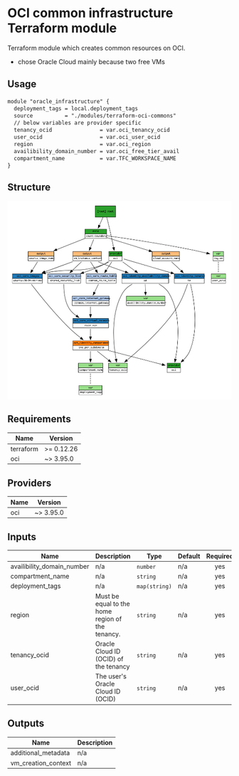 # OCI common infrastructure Terraform module

Terraform module which creates common resources on OCI.

- chose Oracle Cloud mainly because two free VMs

## Usage

```hcl
module "oracle_infrastructure" {
  deployment_tags = local.deployment_tags
  source          = "./modules/terraform-oci-commons"
  // below variables are provider specific
  tenancy_ocid               = var.oci_tenancy_ocid
  user_ocid                  = var.oci_user_ocid
  region                     = var.oci_region
  availibility_domain_number = var.oci_free_tier_avail
  compartment_name           = var.TFC_WORKSPACE_NAME
}
```

## Structure

![Visualization of resource dependencies](./documentation/terraform-graph.png "Generated by using the blast-radius tool")

<!-- BEGINNING OF PRE-COMMIT-TERRAFORM DOCS HOOK -->
## Requirements

| Name | Version |
|------|---------|
| terraform | >= 0.12.26 |
| oci | ~> 3.95.0 |

## Providers

| Name | Version |
|------|---------|
| oci | ~> 3.95.0 |

## Inputs

| Name | Description | Type | Default | Required |
|------|-------------|------|---------|:--------:|
| availibility\_domain\_number | n/a | `number` | n/a | yes |
| compartment\_name | n/a | `string` | n/a | yes |
| deployment\_tags | n/a | `map(string)` | n/a | yes |
| region | Must be equal to the home region of the tenancy. | `string` | n/a | yes |
| tenancy\_ocid | Oracle Cloud ID (OCID) of the tenancy | `string` | n/a | yes |
| user\_ocid | The user's Oracle Cloud ID (OCID) | `string` | n/a | yes |

## Outputs

| Name | Description |
|------|-------------|
| additional\_metadata | n/a |
| vm\_creation\_context | n/a |

<!-- END OF PRE-COMMIT-TERRAFORM DOCS HOOK -->
